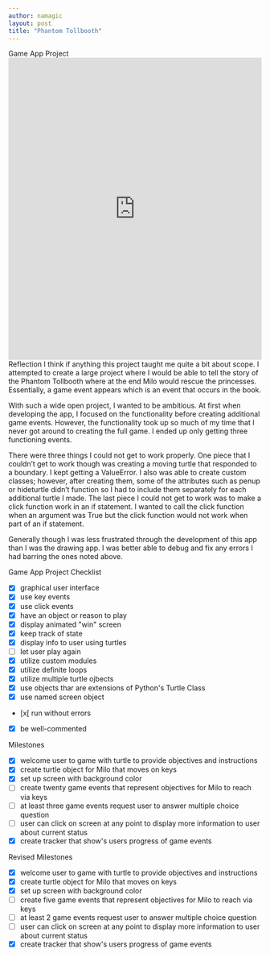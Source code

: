 ```yaml
---
author: namagic
layout: post
title: "Phantom Tollbooth"
---
```

</h2>Game App Project</h2>
<iframe src="https://trinket.io/embed/python/f6a12f0a32" width="100%" height="600" frameborder="0" marginwidth="0" marginheight="0" allowfullscreen></iframe>

</h2>Reflection</h2>
I think if anything this project taught me quite a bit about scope. I attempted to create a large project where I would be able to tell the story of the Phantom Tollbooth where at the end Milo would rescue the princesses. Essentially, a game event appears which is an event that occurs in the book.

With such a wide open project, I wanted to be ambitious. At first when developing the app, I focused on the functionality before creating additional game events. However, the functionality took up so much of my time that I never got around to creating the full game. I ended up only getting three functioning events.

There were three things I could not get to work properly. One piece that I couldn’t get to work though was creating a moving turtle that responded to a boundary. I kept getting a ValueError. I also was able to create custom classes; however, after creating them, some of the attributes such as penup or hideturtle didn’t function so I had to include them separately for each additional turtle I made. The last piece I could not get to work was to make a click function work in an if statement. I wanted to call the click function when an argument was True but the click function would not work when part of an if statement.

Generally though I was less frustrated through the development of this app than I was the drawing app. I was better able to debug and fix any errors I had barring the ones noted above.

Game App Project Checklist
- [x] graphical user interface
- [x] use key events
- [x] use click events
- [x] have an object or reason to play
- [x] display animated "win" screen
- [x] keep track of state
- [x] display info to user using turtles
- [ ] let user play again
- [x] utilize custom modules
- [x] utilize definite loops
- [x] utilize multiple turtle ojbects
- [x] use objects thar are extensions of Python's Turtle Class
- [x] use named screen object
- [x[ run without errors
- [x] be well-commented

Milestones
- [x] welcome user to game with turtle to provide objectives and instructions
- [x] create turtle object for Milo that moves on keys
- [x] set up screen with background color
- [ ] create twenty game events that represent objectives for Milo to reach via keys
- [ ] at least three game events request user to answer multiple choice question
- [ ] user can click on screen at any point to display more information to user about current status
- [x] create tracker that show's users progress of game events

Revised Milestones
- [x] welcome user to game with turtle to provide objectives and instructions
- [x] create turtle object for Milo that moves on keys
- [x] set up screen with background color
- [ ] create five game events that represent objectives for Milo to reach via keys
- [ ] at least 2 game events request user to answer multiple choice question
- [ ] user can click on screen at any point to display more information to user about current status
- [x] create tracker that show's users progress of game events
